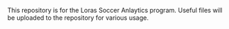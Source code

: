 This repository is for the Loras Soccer Anlaytics program. Useful files will be uploaded to the repository for various usage.
